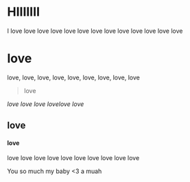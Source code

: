 # HIIIIIII

I love love love love love love love love love love love love love 

# love

love, love, love, love, love, love, love, love, love

> love

_love love love lovelove love_

## love

#### love

love love love love love love love love love love

You so much my baby <3 a muah